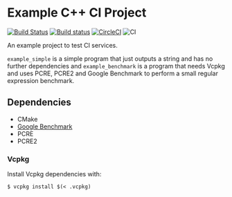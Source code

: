 # Example C++ CI Project

[![Build Status](https://travis-ci.com/Toxe/example-cpp-ci-project.svg?branch=master)](https://travis-ci.com/Toxe/example-cpp-ci-project) [![Build status](https://ci.appveyor.com/api/projects/status/smmr71cjma919r28?svg=true)](https://ci.appveyor.com/project/Toxe/example-cpp-ci-project) [![CircleCI](https://circleci.com/gh/Toxe/example-cpp-ci-project.svg?style=svg)](https://circleci.com/gh/Toxe/example-cpp-ci-project) ![CI](https://github.com/Toxe/example-cpp-ci-project/workflows/CI/badge.svg)


An example project to test CI services.

`example_simple` is a simple program that just outputs a string and has no further dependencies and `example_benchmark` is a program that needs Vcpkg and uses PCRE, PCRE2 and Google Benchmark to perform a small regular expression benchmark.

## Dependencies

- CMake
- [Google Benchmark](https://github.com/google/benchmark)
- PCRE
- PCRE2

### Vcpkg

Install Vcpkg dependencies with:

    $ vcpkg install $(< .vcpkg)
